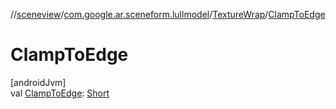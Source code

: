 //[sceneview](../../../index.md)/[com.google.ar.sceneform.lullmodel](../index.md)/[TextureWrap](index.md)/[ClampToEdge](-clamp-to-edge.md)

# ClampToEdge

[androidJvm]\
val [ClampToEdge](-clamp-to-edge.md): [Short](https://kotlinlang.org/api/latest/jvm/stdlib/kotlin/-short/index.html)
